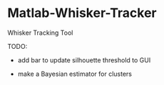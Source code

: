 # Matlab-Whisker-Tracker
Whisker Tracking Tool

TODO:
- add bar to update silhouette threshold to GUI

- make a Bayesian estimator for clusters


